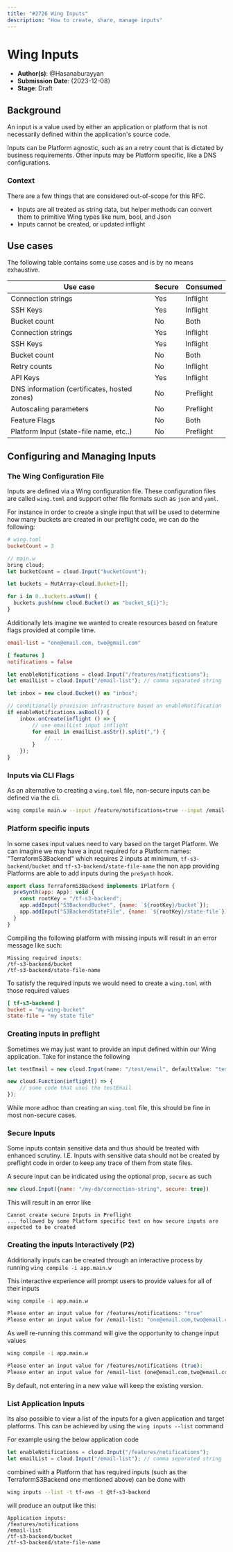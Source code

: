 ```yaml
---
title: "#2726 Wing Inputs"
description: "How to create, share, manage inputs"
---
```


# Wing Inputs
- **Author(s)**: @Hasanaburayyan
- **Submission Date**: {2023-12-08}
- **Stage**: Draft

## Background

An input is a value used by either an application or platform that is not necessarily defined within the application's source code.

Inputs can be Platform agnostic, such as an a retry count that is dictated by business requirements. Other inputs may be Platform specific, like a DNS configurations.

### Context

There are a few things that are considered out-of-scope for this RFC. 
- Inputs are all treated as string data, but helper methods can convert them to primitive Wing types like num, bool, and Json
- Inputs cannot be created, or updated inflight

## Use cases

The following table contains some use cases and is by no means exhaustive. 

| **Use case** | **Secure** | Consumed |
| ---- | ---- | ---- |
| Connection strings | Yes | Inflight |
| SSH Keys | Yes | Inflight |
| Bucket count | No | Both |
| Connection strings | Yes | Inflight |
| SSH Keys | Yes | Inflight |
| Bucket count | No | Both |
| Retry counts | No | Inflight |
| API Keys | Yes | Inflight |
| DNS information (certificates, hosted zones) | No | Preflight |
| Autoscaling parameters | No | Preflight |
| Feature Flags | No | Both |
| Platform Input (state-file name, etc..) | No | Preflight |


## Configuring and Managing Inputs

### The Wing Configuration File

Inputs are defined via a Wing configuration file. These configuration files are called `wing.toml` and support other file formats such as `json` and `yaml`. 

For instance in order to create a single input that will be used to determine how many buckets are created in our preflight code, we can do the following:

```toml
# wing.toml
bucketCount = 3
```

```js
// main.w
bring cloud;
let bucketCount = cloud.Input("bucketCount");

let buckets = MutArray<cloud.Bucket>[];

for i in 0..buckets.asNum() {
  buckets.push(new cloud.Bucket() as "bucket_${i}");
}
```


Additionally lets imagine we wanted to create resources based on feature flags provided at compile time.

```toml
email-list = "one@email.com, two@gmail.com"

[ features ]
notifications = false
```

```js
let enableNotifications = cloud.Input("/features/notifications");
let emailList = cloud.Input("/email-list"); // comma separated string

let inbox = new cloud.Bucket() as "inbox";

// conditionally provision infrastructure based on enableNotification
if enableNotifications.asBool() {
	inbox.onCreate(inflight () => {
		// use emailList input inflight
		for email in emailList.asStr().split(",") {
			// ...
		}
	});
}
```

### Inputs via CLI Flags

As an alternative to creating a `wing.toml` file, non-secure inputs can be defined via the cli.

```bash
wing compile main.w --input /feature/notifications=true --input /email-list=stuff
```

### Platform specific inputs

In some cases input values need to vary based on the target Platform. We can imagine we may have a input required for a Platform names: "TerraformS3Backend" which requires 2 inputs at minimum, `tf-s3-backend/bucket` and `tf-s3-backend/state-file-name` the non app providing Platforms are able to add inputs during the `preSynth` hook.

```js
export class TerraformS3Backend implements IPlatform {
  preSynth(app: App): void {
    const rootKey = "/tf-s3-backend";
	app.addInput("S3BackendBucket", {name: `${rootKey}/bucket`});
	app.addInput("S3BackendStateFile", {name: `${rootKey}/state-file`});
  }
}
```

Compiling the following platform with missing inputs will result in an error message like such:
```
Missing required inputs:
/tf-s3-backend/bucket
/tf-s3-backend/state-file-name
```

To satisfy the required inputs we would need to create a `wing.toml` with those required values
```toml
[ tf-s3-backend ]
bucket = "my-wing-bucket"
state-file = "my state file"
```

### Creating inputs in preflight

Sometimes we may just want to provide an input defined within our Wing application. Take for instance the following 
```js
let testEmail = new cloud.Input(name: "/test/email", defaultValue: "test@fake.com");

new cloud.Function(inflight() => {
	// some code that uses the testEmail
});
```

While more adhoc than creating an `wing.toml` file, this should be fine in most non-secure cases.
### Secure Inputs

Some inputs contain sensitive data and thus should be treated with enhanced scrutiny. I.E. Inputs with sensitive data should not be created by preflight code in order to keep any trace of them from state files. 

A secure input can be indicated using the optional prop, `secure` as such
```js
new cloud.Input({name: "/my-db/connection-string", secure: true})
```

This will result in an error like 
```
Cannot create secure Inputs in Preflight
... followed by some Platform specific text on how secure inputs are expected to be created
```

### Creating the inputs Interactively (P2)

Additionally inputs can be created through an interactive process by running `wing compile -i app.main.w` 

This interactive experience will prompt users to provide values for all of their inputs
```sh
wing compile -i app.main.w

Please enter an input value for /features/notifications: "true"
Please enter an input value for /email-list: "one@email.com,two@email.com"
```

As well re-running this command will give the opportunity to change input values
```sh
wing compile -i app.main.w

Please enter an input value for /features/notifications (true):
Please enter an input value for /email-list (one@email.com,two@email.com): ""
```
By default, not entering in a new value will keep the existing version.

### List Application Inputs

Its also possible to view a list of the inputs for a given application and target platforms. This can be achieved by using the `wing inputs --list` command 

For example using the below application code

```js
let enableNotifications = cloud.Input("/features/notifications");
let emailList = cloud.Input("/email-list"); // comma seperated string
```

combined with a Platform that has required inputs (such as the TerraformS3Backend one mentioned above) can be done with 
```bash
wing inputs --list -t tf-aws -t @tf-s3-backend
```

will produce an output like this:
```
Application inputs:
/features/notifications
/email-list
/tf-s3-backend/bucket
/tf-s3-backend/state-file-name
```